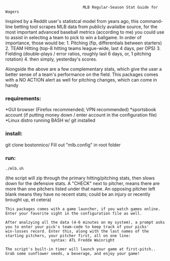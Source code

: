                                       MLB Regular-Season Stat Guide for Wagers                                                             


 Inspired by a Reddit user's statistcal model from years ago, this command-line betting tool
 scrapes MLB data from publicly availalbe source, for the most important advanced baseball metrics
 (according to me) you could use to assist in selecting a team to pick to win a ballgame. In order
 of importance, those would be:
              1. Pitching (fip, differentials between starters)
                 2. TEAM Hitting (top-8 hitting teams league-wide, last 4 days, per OPS)
                    3. Fielding (double-plays / error ratios, roughly last 6 days, or, 1 pitching rotation)
                       4. then simply, yesterday's scores.

 Alongside the above are a few complementary stats, which give the user a better sense of a team's
 performance on the field. This packages comes with a NO ACTION alert as well for pitching changes,
 which can come in handy                                                                                                                      


### requirements:

*GUI browser (Firefox recommended; VPN recommended)
*sportsbook account (if putting money down / enter account in the configuration file)
*Linux distro running BASH w/ git installed

### install:
  git clone bostonnico/
  Fill out "mlb.config"  in root folder

### run:

    ./mlb.sh

   (the script will zip through the primary hitting/pitching stats, then slows down for the defensive stats. A "CHECK" next to pitcher,
   means there are more than one pitchers listed under that name. An opposing pitcher left blank means they have no recent stats; could be an
   injury or recently brought up, et cetera)

    This packages comes with a game launcher, if you watch games online. Enter your favorite sight in the configuration file as well.

    After analzying all the data (4-6 minutes on my system), a prompt asks you to enter your pick's team-code to keep track of your picks'                       win-losses record. Enter this, along with the last names of the starting pitchers, your pitcher first, all on one line:
                        syntax: ATL Fredde Wainright
                    
    The script's built-in timer will launch your game at first-pitch.. Grab some sunflower seeds, a beverage, and enjoy your game!
